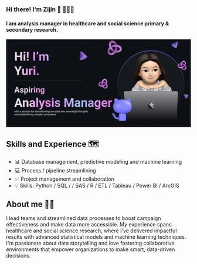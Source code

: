 ### Hi there! I'm Zijin 👋 👩🏻‍💻
#### I am analysis manager in healthcare and social science primary & secondary research.
![Alt text](https://github.com/zijinyu1/zijinyu1/blob/main/banner_yuri.png)

## Skills and Experience 🗺️
* 📊 Database management, predictive modeling and machine learning
* 💻 Process / pipeline streamlining
* ✅ Project management and collaboration
* 💡 Skills: Python / SQL / / SAS / R / ETL / Tableau / Power BI / ArcGIS 

## About me 👩🏻
I lead teams and streamlined data processes to boost campaign effectiveness and make data more accessible. My experience spans healthcare and social science research, where I've delivered impactful results with advanced statistical models and machine learning techniques. I'm passionate about data storytelling and love fostering collaborative environments that empower organizations to make smart, data-driven decisions.
